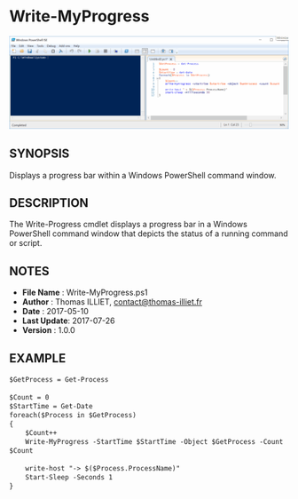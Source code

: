 # Write-MyProgress

![](Write-MyProgress.gif)

## SYNOPSIS  
Displays a progress bar within a Windows PowerShell command window.

## DESCRIPTION
The Write-Progress cmdlet displays a progress bar in a Windows PowerShell command window that depicts the status of a running command or script.
    
## NOTES  
  - **File Name**  : Write-MyProgress.ps1
  - **Author**     : Thomas ILLIET, contact@thomas-illiet.fr
  - **Date**	     : 2017-05-10
  - **Last Update**: 2017-07-26
  - **Version**	   : 1.0.0

## EXAMPLE
```  
$GetProcess = Get-Process

$Count = 0
$StartTime = Get-Date
foreach($Process in $GetProcess)
{
    $Count++
    Write-MyProgress -StartTime $StartTime -Object $GetProcess -Count $Count

    write-host "-> $($Process.ProcessName)"
    Start-Sleep -Seconds 1
}
```  